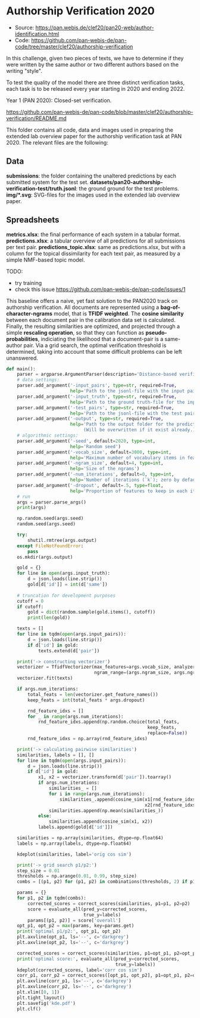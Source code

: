 # Authorship Verification 2020

- Source: https://pan.webis.de/clef20/pan20-web/author-identification.html
- Code: https://github.com/pan-webis-de/pan-code/tree/master/clef20/authorship-verification


In this challenge, given two pieces of texts, we have to determine if they were written by the same author or two different authors based on the writing "style".

To test the quality of the model there are three distinct verification tasks, each task is to be released every year starting in 2020 and ending 2022.

Year 1 (PAN 2020): Closed-set verification.


https://github.com/pan-webis-de/pan-code/blob/master/clef20/authorship-verification/README.md

This folder contains all code, data and images used in preparing the extended lab overview paper for the authorship verification task at PAN 2020. The relevant files are the following:

## Data

**submissions**: the folder containing the unaltered predictions by each submitted system for the test set.
**datasets/pan20-authorship-verification-test/truth.jsonl**: the ground ground for the test problems.
**img/*.svg**: SVG-files for the images used in the extended lab overview paper.

## Spreadsheets
**metrics.xlsx**: the final performance of each system in a tabular format.
**predictions.xlsx**: a tabular overview of all predictions for all submissions per text pair.
**predictions_topic.xlsx**: same as predictions.xlsx, but with a column for the topical dissimilarity for each text pair, as measured by a simple NMF-based topic model.

TODO:
- try training
- check this issue https://github.com/pan-webis-de/pan-code/issues/1

This baseline offers a naive, yet fast solution to the  PAN2020 track on authorship verification. All documents are represented using a **bag-of-character-ngrams** model, that is **TFIDF weighted**. The **cosine similarity** between each document pair in the calibration data set is calculated. Finally, the resulting similarities are optimized, and projected through a simple **rescaling operation**, so that they can function as **pseudo-probabilities**, indiciating the likelihood that a document-pair is a same-author pair. Via a grid search, the optimal verification threshold is determined, taking into account that some difficult problems can be left unanswered.

```python
def main():
    parser = argparse.ArgumentParser(description='Distance-based verification: PAN20 baseline')
    # data settings:
    parser.add_argument('-input_pairs', type=str, required=True,
                        help='Path to the jsonl-file with the input pairs')
    parser.add_argument('-input_truth', type=str, required=True,
                        help='Path to the ground truth-file for the input pairs')
    parser.add_argument('-test_pairs', type=str, required=True,
                        help='Path to the jsonl-file with the test pairs')
    parser.add_argument('-output', type=str, required=True,
                        help='Path to the output folder for the predictions.\
                             (Will be overwritten if it exist already.)')
    # algorithmic settings:
    parser.add_argument('-seed', default=2020, type=int,
                        help='Random seed')
    parser.add_argument('-vocab_size', default=3000, type=int,
                        help='Maximum number of vocabulary items in feature space')
    parser.add_argument('-ngram_size', default=4, type=int,
                        help='Size of the ngrams')
    parser.add_argument('-num_iterations', default=0, type=int,
                        help='Number of iterations (`k`); zero by default')
    parser.add_argument('-dropout', default=.5, type=float,
                        help='Proportion of features to keep in each iteration')
    # run
    args = parser.parse_args()
    print(args)

    np.random.seed(args.seed)
    random.seed(args.seed)

    try:
        shutil.rmtree(args.output)
    except FileNotFoundError:
        pass
    os.mkdir(args.output)

    gold = {}
    for line in open(args.input_truth):
        d = json.loads(line.strip())
        gold[d['id']] = int(d['same'])
    
    # truncation for development purposes
    cutoff = 0
    if cutoff:
        gold = dict(random.sample(gold.items(), cutoff))
        print(len(gold))

    texts = []
    for line in tqdm(open(args.input_pairs)):
        d = json.loads(line.strip())
        if d['id'] in gold:
            texts.extend(d['pair'])

    print('-> constructing vectorizer')
    vectorizer = TfidfVectorizer(max_features=args.vocab_size, analyzer='char',
                                 ngram_range=(args.ngram_size, args.ngram_size))
    vectorizer.fit(texts)

    if args.num_iterations:
        total_feats = len(vectorizer.get_feature_names())
        keep_feats = int(total_feats * args.dropout)

        rnd_feature_idxs = []
        for _ in range(args.num_iterations):
            rnd_feature_idxs.append(np.random.choice(total_feats,
                                                     keep_feats,
                                                     replace=False))
        rnd_feature_idxs = np.array(rnd_feature_idxs)

    print('-> calculating pairwise similarities')
    similarities, labels = [], []
    for line in tqdm(open(args.input_pairs)):
        d = json.loads(line.strip())
        if d['id'] in gold:
            x1, x2 = vectorizer.transform(d['pair']).toarray()
            if args.num_iterations:
                similarities_ = []
                for i in range(args.num_iterations):
                    similarities_.append(cosine_sim(x1[rnd_feature_idxs[i, :]],
                                                    x2[rnd_feature_idxs[i, :]]))
                similarities.append(np.mean(similarities_))
            else:
                similarities.append(cosine_sim(x1, x2))
            labels.append(gold[d['id']])

    similarities = np.array(similarities, dtype=np.float64)
    labels = np.array(labels, dtype=np.float64)

    kdeplot(similarities, label='orig cos sim')

    print('-> grid search p1/p2:')
    step_size = 0.01
    thresholds = np.arange(0.01, 0.99, step_size)
    combs = [(p1, p2) for (p1, p2) in combinations(thresholds, 2) if p1 < p2]

    params = {}
    for p1, p2 in tqdm(combs):
        corrected_scores = correct_scores(similarities, p1=p1, p2=p2)
        score = evaluate_all(pred_y=corrected_scores,
                             true_y=labels)
        params[(p1, p2)] = score['overall']
    opt_p1, opt_p2 = max(params, key=params.get)
    print('optimal p1/p2:', opt_p1, opt_p2)
    plt.axvline(opt_p1, ls='--', c='darkgrey')
    plt.axvline(opt_p2, ls='--', c='darkgrey')

    corrected_scores = correct_scores(similarities, p1=opt_p1, p2=opt_p2)
    print('optimal score:', evaluate_all(pred_y=corrected_scores,
                                         true_y=labels))
    kdeplot(corrected_scores, label='corr cos sim')
    corr_p1, corr_p2 = correct_scores([opt_p1, opt_p2], p1=opt_p1, p2=opt_p2)
    plt.axvline(corr_p1, ls='--', c='darkgrey')
    plt.axvline(corr_p2, ls='--', c='darkgrey')
    plt.xlim([0, 1])
    plt.tight_layout()
    plt.savefig('kde.pdf')
    plt.clf()

```
